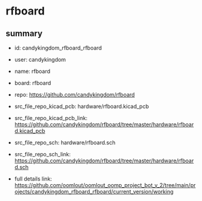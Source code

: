 # rfboard
 
## summary 
* id: candykingdom_rfboard_rfboard
* user: candykingdom
* name: rfboard
* board: rfboard
* repo: https://github.com/candykingdom/rfboard
* src_file_repo_kicad_pcb: hardware/rfboard.kicad_pcb
* src_file_repo_kicad_pcb_link: https://github.com/candykingdom/rfboard/tree/master/hardware/rfboard.kicad_pcb


* src_file_repo_sch: hardware/rfboard.sch
* src_file_repo_sch_link: https://github.com/candykingdom/rfboard/tree/master/hardware/rfboard.sch
* full details link: https://github.com/oomlout/oomlout_oomp_project_bot_v_2/tree/main/projects/candykingdom_rfboard_rfboard/current_version/working  






